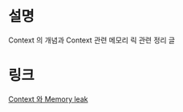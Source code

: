# 설명
Context 의 개념과 Context 관련 메모리 릭 관련 정리 글

# 링크
[Context 와 Memory leak](https://www.notion.so/beokbeok/Context-Memory-leak-86f9fb704c58426c8ab58d3033437b31)
